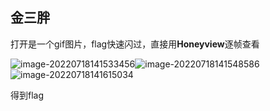 ## 金三胖

打开是一个gif图片，flag快速闪过，直接用**Honeyview**逐帧查看

![image-20220718141533456](D:\Typora\note\CTF\web\集训\misc-金三胖.assets\image-20220718141533456.png)![image-20220718141548586](D:\Typora\note\CTF\web\集训\misc-金三胖.assets\image-20220718141548586.png)![image-20220718141615034](D:\Typora\note\CTF\web\集训\misc-金三胖.assets\image-20220718141615034.png)

得到flag
